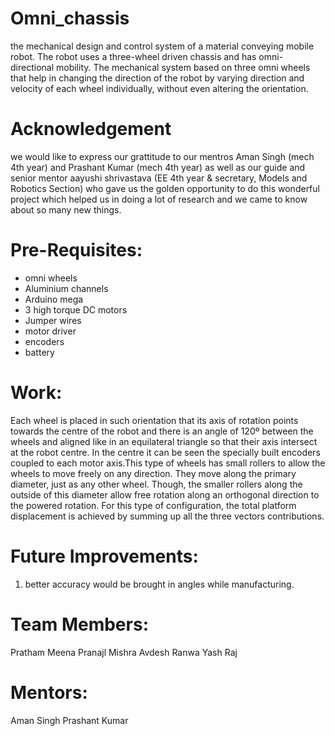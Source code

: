 # Omni_chassis

the mechanical design and control system of a material conveying mobile robot. The robot uses a three-wheel driven chassis and has omni-directional mobility. The mechanical system based on three omni wheels that help in changing the direction of the robot by varying direction and velocity of each wheel individually, without even altering the orientation.

# Acknowledgement
we would like to express our grattitude to our mentros Aman Singh (mech 4th year) and Prashant Kumar (mech 4th year) as well as our guide and senior mentor aayushi shrivastava (EE 4th year & secretary, Models and Robotics Section) who gave us the golden opportunity to do this wonderful project which helped us in doing a lot of research and we came to know about so many new things. 

# Pre-Requisites:
  * omni wheels
  * Aluminium channels
  * Arduino mega
  * 3 high torque DC motors
  * Jumper wires
  * motor driver 
  * encoders
  * battery
  
# Work:
Each wheel is placed in such orientation that its axis of rotation points towards the centre of the robot and there is an angle of 120º between the wheels and aligned like in an equilateral triangle so that their axis intersect at the robot centre. In the centre it can be seen the specially built encoders coupled to each motor axis.This type of wheels has small rollers to allow the wheels to move freely on any direction. They move along the primary diameter, just as any other wheel. Though, the smaller rollers along the outside of this diameter allow free rotation along an orthogonal direction to the powered rotation. For this type of configuration, the total platform displacement is achieved by summing up all the three vectors contributions.
  
# Future Improvements:
1. better accuracy would be brought in angles while manufacturing.

# Team Members:
Pratham Meena
Pranajl Mishra
Avdesh Ranwa
Yash Raj

# Mentors:
Aman Singh
Prashant Kumar
